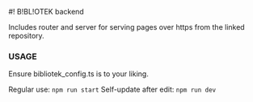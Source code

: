 #! B!BL!OTEK backend

Includes router and server for serving pages over https from the linked repository.

### USAGE
Ensure bibliotek_config.ts is to your liking.

Regular use:
`npm run start`
Self-update after edit:
`npm run dev`